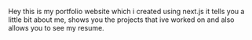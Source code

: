 Hey this is my portfolio website which i created using next.js it tells you a little bit about me, shows you the projects that ive worked on and also allows you to see my resume.
